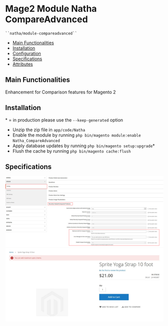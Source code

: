 # Mage2 Module Natha CompareAdvanced

    ``natha/module-compareadvanced``

 - [Main Functionalities](#markdown-header-main-functionalities)
 - [Installation](#markdown-header-installation)
 - [Configuration](#markdown-header-configuration)
 - [Specifications](#markdown-header-specifications)
 - [Attributes](#markdown-header-attributes)


## Main Functionalities
Enhancement for Comparison features for Magento 2

## Installation
\* = in production please use the `--keep-generated` option

 - Unzip the zip file in `app/code/Natha`
 - Enable the module by running `php bin/magento module:enable Natha_CompareAdvanced`
 - Apply database updates by running `php bin/magento setup:upgrade`\*
 - Flush the cache by running `php bin/magento cache:flush`


## Specifications

![Backend Configuration](https://github.com/nathaodedara/magento2-compare-products-advanced/blob/main/images/image-configuration.jpg?raw=true)
![Frontend](https://github.com/nathaodedara/magento2-compare-products-advanced/blob/main/images/image-frontend.jpg?raw=true)

